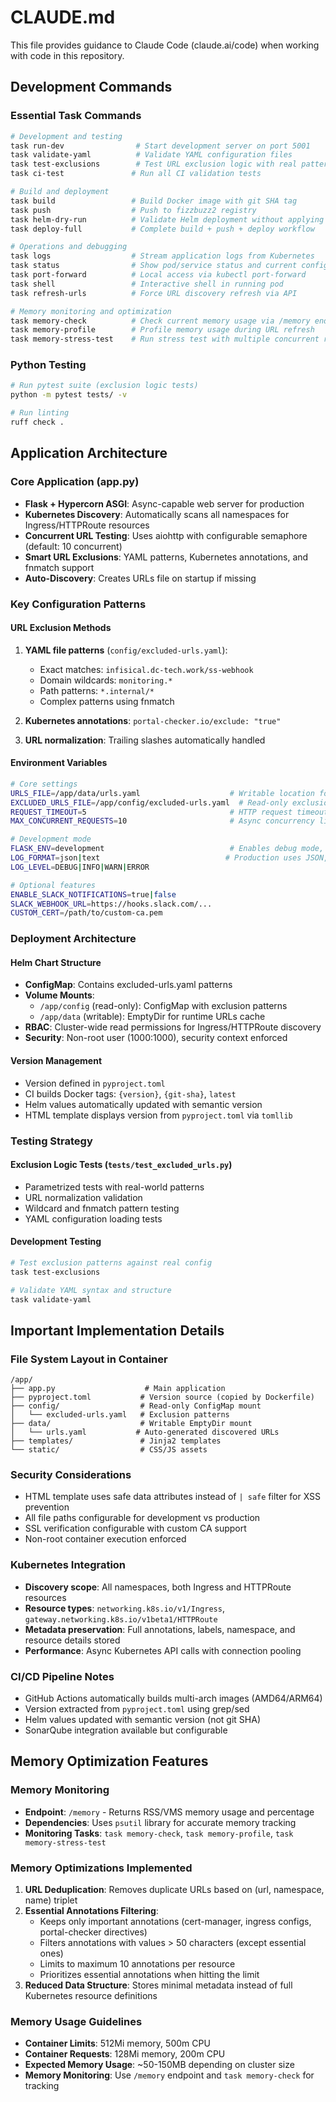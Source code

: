 # CLAUDE.md

This file provides guidance to Claude Code (claude.ai/code) when working with code in this repository.

## Development Commands

### Essential Task Commands
```bash
# Development and testing
task run-dev                # Start development server on port 5001
task validate-yaml          # Validate YAML configuration files
task test-exclusions        # Test URL exclusion logic with real patterns
task ci-test               # Run all CI validation tests

# Build and deployment
task build                 # Build Docker image with git SHA tag
task push                  # Push to fizzbuzz2 registry
task helm-dry-run          # Validate Helm deployment without applying
task deploy-full           # Complete build + push + deploy workflow

# Operations and debugging
task logs                  # Stream application logs from Kubernetes
task status                # Show pod/service status and current config
task port-forward          # Local access via kubectl port-forward
task shell                 # Interactive shell in running pod
task refresh-urls          # Force URL discovery refresh via API

# Memory monitoring and optimization
task memory-check          # Check current memory usage via /memory endpoint
task memory-profile        # Profile memory usage during URL refresh
task memory-stress-test    # Run stress test with multiple concurrent refreshes
```

### Python Testing
```bash
# Run pytest suite (exclusion logic tests)
python -m pytest tests/ -v

# Run linting
ruff check .
```

## Application Architecture

### Core Application (app.py)
- **Flask + Hypercorn ASGI**: Async-capable web server for production
- **Kubernetes Discovery**: Automatically scans all namespaces for Ingress/HTTPRoute resources
- **Concurrent URL Testing**: Uses aiohttp with configurable semaphore (default: 10 concurrent)
- **Smart URL Exclusions**: YAML patterns, Kubernetes annotations, and fnmatch support
- **Auto-Discovery**: Creates URLs file on startup if missing

### Key Configuration Patterns

#### URL Exclusion Methods
1. **YAML file patterns** (`config/excluded-urls.yaml`):
   - Exact matches: `infisical.dc-tech.work/ss-webhook`
   - Domain wildcards: `monitoring.*`
   - Path patterns: `*.internal/*`
   - Complex patterns using fnmatch

2. **Kubernetes annotations**: `portal-checker.io/exclude: "true"`

3. **URL normalization**: Trailing slashes automatically handled

#### Environment Variables
```bash
# Core settings
URLS_FILE=/app/data/urls.yaml                    # Writable location for discovered URLs
EXCLUDED_URLS_FILE=/app/config/excluded-urls.yaml  # Read-only exclusion patterns
REQUEST_TIMEOUT=5                                # HTTP request timeout
MAX_CONCURRENT_REQUESTS=10                       # Async concurrency limit

# Development mode
FLASK_ENV=development                            # Enables debug mode, changes file paths
LOG_FORMAT=json|text                            # Production uses JSON, dev uses text
LOG_LEVEL=DEBUG|INFO|WARN|ERROR

# Optional features
ENABLE_SLACK_NOTIFICATIONS=true|false
SLACK_WEBHOOK_URL=https://hooks.slack.com/...
CUSTOM_CERT=/path/to/custom-ca.pem
```

### Deployment Architecture

#### Helm Chart Structure
- **ConfigMap**: Contains excluded-urls.yaml patterns
- **Volume Mounts**: 
  - `/app/config` (read-only): ConfigMap with exclusion patterns
  - `/app/data` (writable): EmptyDir for runtime URLs cache
- **RBAC**: Cluster-wide read permissions for Ingress/HTTPRoute discovery
- **Security**: Non-root user (1000:1000), security context enforced

#### Version Management
- Version defined in `pyproject.toml`
- CI builds Docker tags: `{version}`, `{git-sha}`, `latest`
- Helm values automatically updated with semantic version
- HTML template displays version from `pyproject.toml` via `tomllib`

### Testing Strategy

#### Exclusion Logic Tests (`tests/test_excluded_urls.py`)
- Parametrized tests with real-world patterns
- URL normalization validation
- Wildcard and fnmatch pattern testing
- YAML configuration loading tests

#### Development Testing
```bash
# Test exclusion patterns against real config
task test-exclusions

# Validate YAML syntax and structure
task validate-yaml
```

## Important Implementation Details

### File System Layout in Container
```
/app/
├── app.py                    # Main application
├── pyproject.toml           # Version source (copied by Dockerfile)
├── config/                  # Read-only ConfigMap mount
│   └── excluded-urls.yaml   # Exclusion patterns
├── data/                    # Writable EmptyDir mount
│   └── urls.yaml           # Auto-generated discovered URLs
├── templates/               # Jinja2 templates
└── static/                  # CSS/JS assets
```

### Security Considerations
- HTML template uses safe data attributes instead of `| safe` filter for XSS prevention
- All file paths configurable for development vs production
- SSL verification configurable with custom CA support
- Non-root container execution enforced

### Kubernetes Integration
- **Discovery scope**: All namespaces, both Ingress and HTTPRoute resources
- **Resource types**: `networking.k8s.io/v1/Ingress`, `gateway.networking.k8s.io/v1beta1/HTTPRoute`
- **Metadata preservation**: Full annotations, labels, namespace, and resource details stored
- **Performance**: Async Kubernetes API calls with connection pooling

### CI/CD Pipeline Notes
- GitHub Actions automatically builds multi-arch images (AMD64/ARM64)
- Version extracted from `pyproject.toml` using grep/sed
- Helm values updated with semantic version (not git SHA)
- SonarQube integration available but configurable

## Memory Optimization Features

### Memory Monitoring
- **Endpoint**: `/memory` - Returns RSS/VMS memory usage and percentage
- **Dependencies**: Uses `psutil` library for accurate memory tracking
- **Monitoring Tasks**: `task memory-check`, `task memory-profile`, `task memory-stress-test`

### Memory Optimizations Implemented
1. **URL Deduplication**: Removes duplicate URLs based on (url, namespace, name) triplet
2. **Essential Annotations Filtering**: 
   - Keeps only important annotations (cert-manager, ingress configs, portal-checker directives)
   - Filters annotations with values > 50 characters (except essential ones)
   - Limits to maximum 10 annotations per resource
   - Prioritizes essential annotations when hitting the limit
3. **Reduced Data Structure**: Stores minimal metadata instead of full Kubernetes resource definitions

### Memory Usage Guidelines
- **Container Limits**: 512Mi memory, 500m CPU 
- **Container Requests**: 128Mi memory, 200m CPU
- **Expected Memory Usage**: ~50-150MB depending on cluster size
- **Memory Monitoring**: Use `/memory` endpoint and `task memory-check` for tracking